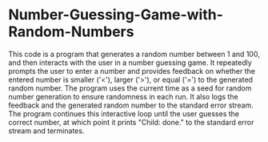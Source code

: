 # Number-Guessing-Game-with-Random-Numbers

This code is a program that generates a random number between 1 and 100, and then interacts with the user in a number guessing game. It repeatedly prompts the user to enter a number and provides feedback on whether the entered number is smaller ('<'), larger ('>'), or equal ('=') to the generated random number. The program uses the current time as a seed for random number generation to ensure randomness in each run. It also logs the feedback and the generated random number to the standard error stream. The program continues this interactive loop until the user guesses the correct number, at which point it prints "Child: done." to the standard error stream and terminates.
